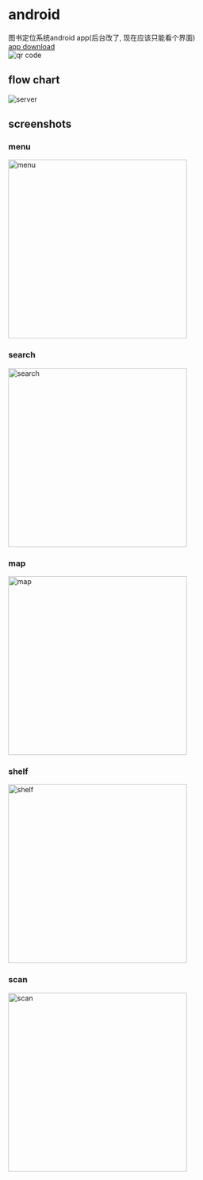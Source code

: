 # android

图书定位系统android app(后台改了, 现在应该只能看个界面)  
[app download](https://github.com/meiqua/bpsys-android/raw/master/app-release.apk)  
![qr code](https://github.com/meiqua/bpsys-android/blob/master/qrcode.png)  
  
## flow chart
![server](https://github.com/meiqua/bpsys-android/blob/master/app.png)  

## screenshots  
  
### menu   
<img src="https://github.com/meiqua/bpsys-android/blob/master/screenshot/menu.png" width = "360" alt="menu" align=center />  
  
### search  
<img src="https://github.com/meiqua/bpsys-android/blob/master/screenshot/search.png" width = "360" alt="search" align=center />   
  
### map  
<img src="https://github.com/meiqua/bpsys-android/blob/master/screenshot/map.png" width = "360" alt="map" align=center />  
  
### shelf  
<img src="https://github.com/meiqua/bpsys-android/blob/master/screenshot/shelf.png" width = "360" alt="shelf" align=center />  
  
### scan  
<img src="https://github.com/meiqua/bpsys-android/blob/master/screenshot/scan.png" width = "360" alt="scan" align=center />  
